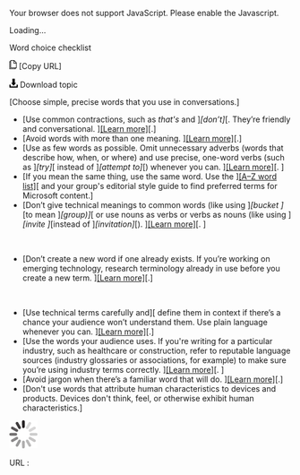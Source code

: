 Your browser does not support JavaScript. Please enable the Javascript.

Loading...

Word choice checklist

![Copy URL](word-choice-checklist_files/Copy.png) [Copy URL]

![Download](word-choice-checklist_files/Download.png)
Download topic

[Choose simple, precise words that you use in conversations.]

-   [Use common contractions, such as *that's* and ]*[don’t]*[. They’re friendly and conversational. ][[Learn more]](https://worldready.cloudapp.net/Styleguide/Read?id=2700&topicid=36389)[.]
-   [Avoid words with more than one meaning. ][[Learn more]](https://worldready.cloudapp.net/Styleguide/Read?id=2700&topicid=36390)[.]
-   [Use as few words as possible. Omit unnecessary adverbs (words that describe how, when, or where) and use precise, one-word verbs (such as ]*[try]*[ instead of ]*[attempt to]*[) whenever you can. ][[Learn more]](https://worldready.cloudapp.net/Styleguide/Read?id=2700&topicid=36390)[. ]
-   [If you mean the same thing, use the same word. Use the ][[A–Z word list]](https://worldready.cloudapp.net/Styleguide/Read?id=2700&topicid=25512)[ and your group's editorial style guide to find preferred terms for Microsoft content.]
-   [Don’t give technical meanings to common words (like using ]*[bucket ]*[to mean ]*[group)]*[ or use nouns as verbs or verbs as nouns (like using ]*[invite ]*[instead of ]*[invitation]*[). ][[Learn more]](https://worldready.cloudapp.net/Styleguide/Read?id=2700&topicid=36391)[. ]

&nbsp;
-   [Don’t create a new word if one already exists. If you’re working on emerging technology, research terminology already in use before you create a new term. ][[Learn more]](https://worldready.cloudapp.net/Styleguide/Read?id=2700&topicid=36392)[.]

&nbsp;
-   [Use technical terms carefully and][ define them in context if there’s a chance your audience won’t understand them. Use plain language whenever you can. ][[Learn more]](https://worldready.cloudapp.net/Styleguide/Read?id=2700&topicid=36392)[.]
-   [Use the words your audience uses. If you're writing for a particular industry, such as healthcare or construction, refer to reputable language sources (industry glossaries or associations, for example) to make sure you’re using industry terms correctly. ][[Learn more]](https://worldready.cloudapp.net/Styleguide/Read?id=2700&topicid=36392)[. ]
-   [Avoid jargon when there’s a familiar word that will do. ][[Learn more]](https://worldready.cloudapp.net/Styleguide/Read?id=2700&topicid=36393)[.]
-   [Don't use words that attribute human characteristics to devices and products. Devices don't think, feel, or otherwise exhibit human characteristics.]

![In progress](word-choice-checklist_files/activity-large.gif)

URL :


